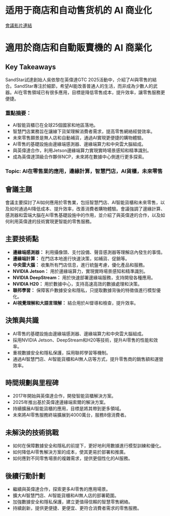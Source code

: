 # 适用于商店和自动售货机的 AI 商业化
[會議影片連結](https://www.nvidia.com/gtc/session-catalog/?search=%E9%80%82%E7%94%A8%E4%BA%8E%E5%95%86%E5%BA%97%E5%92%8C%E8%87%AA%E5%8A%A8%E5%94%AE%E8%B4%A7%E6%9C%BA%E7%9A%84%20AI%20%E5%95%86%E4%B8%9A%E5%8C%96&search=%E9%80%82%E7%94%A8%E4%BA%8E%E5%95%86%E5%BA%97%E5%92%8C%E8%87%AA%E5%8A%A8%E5%94%AE%E8%B4%A7%E6%9C%BA%E7%9A%84+AI+%E5%95%86%E4%B8%9A%E5%8C%96&tab.catalogallsessionstab=16566177511100015Kus#/session/1726053370131001qXRb)
# 適用於商店和自動販賣機的 AI 商業化

## Key Takeaways
SandStar試達創始人吳依黎在英偉達GTC 2025活動中，介紹了AI與零售的結合。SandStar專注於細節，希望AI能改善普通人的生活，而非成為少數人的武器。AI在零售領域已有很多應用，目標是降低零售成本，提升效率，讓零售服務更便捷。
### 重點摘要：
*   AI智能貨櫃已在全球25個國家和地區落地。
*   智慧門店業務旨在讓線下貨架理解消費者需求，提高零售網絡經營效率。
*   未來零售願景是無人店和自動補貨，通過AI實現更便捷的購物體驗。
*   AI零售的基礎設施由邊緣端感測器、邊緣端算力和中央雲大腦組成。
*   與英偉達合作，利用Jetson邊緣端算力實現實時場景感知和精準識別。
*   成為英偉達頂級合作夥伴NCP，未來將在數據中心側進行更多探索。
### Topic: AI在零售業的應用，邊緣計算，智慧門店，AI貨櫃，未來零售

## 會議主題
會議主要探討了AI如何應用於零售業，包括智慧門店、AI智能貨櫃和未來零售，以及如何通過AI降低成本、提升效率，改善消費者購物體驗。會議強調了邊緣計算、感測器和雲端大腦在AI零售基礎設施中的作用，並介紹了與英偉達的合作，以及如何利用英偉達的技術實現更智能的零售服務。

## 主要技術點
*   **邊緣端感測器：** 利用攝像頭、支付設備、聲音感測器等理解店內發生的事情。
*   **邊緣端計算：** 在門店本地進行快速決策，如補貨、促銷等。
*   **中央雲大腦：** 收集所有門店信息，進行統盤考慮，優化產品和服務。
*   **NVIDIA Jetson：** 用於邊緣端算力，實現實時場景感知和精準識別。
*   **NVIDIA DeepStream：** 用於快速部署邊緣端服務，支持開發各種應用。
*   **NVIDIA H20：** 用於數據中心，支持高速高效的數據處理和決策。
*   **聯邦學習：** 保障客戶數據安全和隱私，只提取數據背後的特徵值進行模型優化。
*   **AI視覺理解和大語言理解：** 結合用於AI督導和檢查，提升效率。

## 決策與共識
*   AI零售的基礎設施由邊緣端感測器、邊緣端算力和中央雲大腦組成。
*   採用NVIDIA Jetson、DeepStream和H20等技術，提升AI零售的性能和效率。
*   重視數據安全和隱私保護，採用聯邦學習等機制。
*   通過AI智慧門店、AI智能貨櫃和AI無人店等方式，提升零售商的銷售額和運營效率。

## 時間規劃與里程碑
*   2017年開始與英偉達合作，開發智能貨櫃解決方案。
*   2025年推出基於英偉達邊緣端索爾的解決方案。
*   持續擴展AI智能貨櫃的應用，目標是將其帶到更多領域。
*   未來將AI零售服務終端擴展到4000萬台，服務8億消費者。

## 未解決的技術挑戰
*   如何在保障數據安全和隱私的前提下，更好地利用數據進行模型訓練和優化。
*   如何降低AI零售解決方案的成本，使其更易於部署和推廣。
*   如何應對不同零售場景的複雜需求，提供更個性化的AI服務。

## 後續行動計劃
*   繼續與英偉達合作，探索更多AI零售的應用場景。
*   擴大AI智慧門店、AI智能貨櫃和AI無人店的部署範圍。
*   加強數據安全和隱私保護，建立更值得信賴的智慧零售網絡。
*   持續創新，提供更便捷、更便宜、更符合消費者需求的零售服務。
